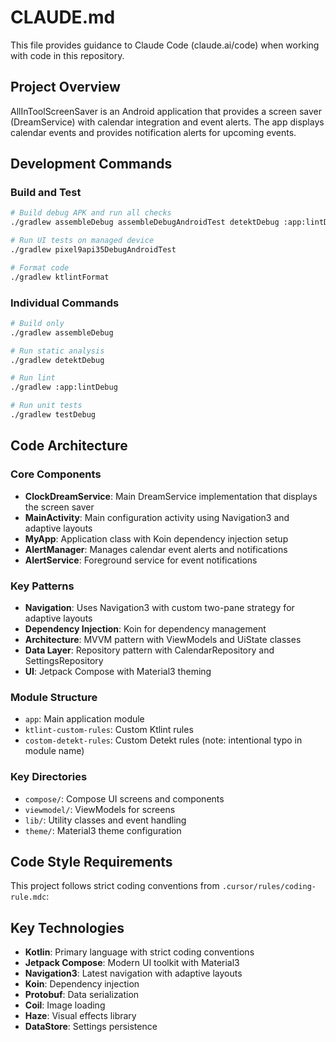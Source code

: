 # CLAUDE.md

This file provides guidance to Claude Code (claude.ai/code) when working with code in this repository.

## Project Overview

AllInToolScreenSaver is an Android application that provides a screen saver (DreamService) with calendar integration and event alerts. The app displays calendar events and provides notification alerts for upcoming events.

## Development Commands

### Build and Test
```bash
# Build debug APK and run all checks
./gradlew assembleDebug assembleDebugAndroidTest detektDebug :app:lintDebug

# Run UI tests on managed device
./gradlew pixel9api35DebugAndroidTest

# Format code
./gradlew ktlintFormat
```

### Individual Commands
```bash
# Build only
./gradlew assembleDebug

# Run static analysis
./gradlew detektDebug

# Run lint
./gradlew :app:lintDebug

# Run unit tests
./gradlew testDebug
```

## Code Architecture

### Core Components

- **ClockDreamService**: Main DreamService implementation that displays the screen saver
- **MainActivity**: Main configuration activity using Navigation3 and adaptive layouts
- **MyApp**: Application class with Koin dependency injection setup
- **AlertManager**: Manages calendar event alerts and notifications
- **AlertService**: Foreground service for event notifications

### Key Patterns

- **Navigation**: Uses Navigation3 with custom two-pane strategy for adaptive layouts
- **Dependency Injection**: Koin for dependency management
- **Architecture**: MVVM pattern with ViewModels and UiState classes
- **Data Layer**: Repository pattern with CalendarRepository and SettingsRepository
- **UI**: Jetpack Compose with Material3 theming

### Module Structure

- `app`: Main application module
- `ktlint-custom-rules`: Custom Ktlint rules
- `costom-detekt-rules`: Custom Detekt rules (note: intentional typo in module name)

### Key Directories

- `compose/`: Compose UI screens and components
- `viewmodel/`: ViewModels for screens
- `lib/`: Utility classes and event handling
- `theme/`: Material3 theme configuration

## Code Style Requirements

This project follows strict coding conventions from `.cursor/rules/coding-rule.mdc`:

## Key Technologies

- **Kotlin**: Primary language with strict coding conventions
- **Jetpack Compose**: Modern UI toolkit with Material3
- **Navigation3**: Latest navigation with adaptive layouts
- **Koin**: Dependency injection
- **Protobuf**: Data serialization
- **Coil**: Image loading
- **Haze**: Visual effects library
- **DataStore**: Settings persistence
